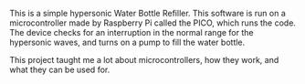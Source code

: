 This is a simple hypersonic Water Bottle Refiller.  This software is run on a microcontroller made by Raspberry Pi called the PICO, which runs the code.  The device checks for an interruption in the normal range for the hypersonic waves, and turns on a pump to fill the water bottle.

This project taught me a lot about microcontrollers, how they work, and what they can be used for.



